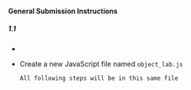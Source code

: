 #### General Submission Instructions

##### 1.1 

- 

- Create a new JavaScript file named `object_lab.js`

    ```All following steps will be in this same file```